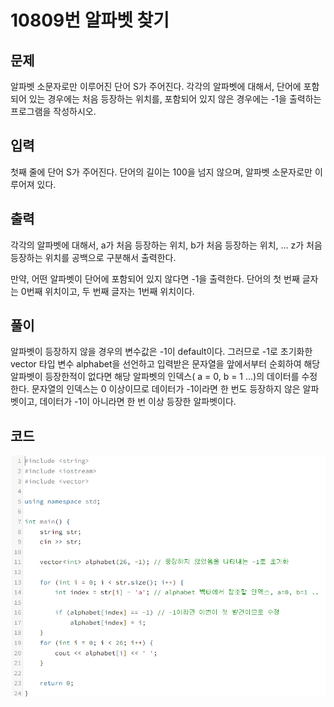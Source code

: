 # **10809번** 알파벳 찾기

[문자열]: https://www.acmicpc.net/problem/10809	"알파벳 찾기"



## 문제

알파벳 소문자로만 이루어진 단어 S가 주어진다. 각각의 알파벳에 대해서, 단어에 포함되어 있는 경우에는 처음 등장하는 위치를, 포함되어 있지 않은 경우에는 -1을 출력하는 프로그램을 작성하시오.



## 입력

첫째 줄에 단어 S가 주어진다. 단어의 길이는 100을 넘지 않으며, 알파벳 소문자로만 이루어져 있다.



## 출력

각각의 알파벳에 대해서, a가 처음 등장하는 위치, b가 처음 등장하는 위치, ... z가 처음 등장하는 위치를 공백으로 구분해서 출력한다.

만약, 어떤 알파벳이 단어에 포함되어 있지 않다면 -1을 출력한다. 단어의 첫 번째 글자는 0번째 위치이고, 두 번째 글자는 1번째 위치이다.



## 풀이

알파벳이 등장하지 않을 경우의 변수값은 -1이 default이다.
그러므로 -1로 초기화한 vector<int> 타입 변수 alphabet을 선언하고
입력받은 문자열을 앞에서부터 순회하여
해당 알파벳이 등장한적이 없다면 해당 알파벳의 인덱스( a = 0, b = 1 ...)의 데이터를 수정한다.
문자열의 인덱스는 0 이상이므로 데이터가 -1이라면 한 번도 등장하지 않은 알파벳이고,
데이터가 -1이 아니라면 한 번 이상 등장한 알파벳이다.



## 코드


![코드](https://github.com/SuhYC/AmateurGramer/blob/main/week2/10809/10809.png?raw=true)

